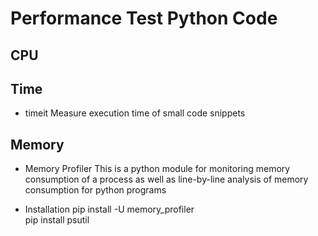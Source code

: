 # Performance Test Python Code

## CPU

## Time
* timeit 
Measure execution time of small code snippets  


## Memory 
* Memory Profiler
This is a python module for monitoring memory consumption of a process as well as line-by-line analysis of memory consumption for python programs

* Installation
pip install -U memory_profiler  
pip install psutil  

